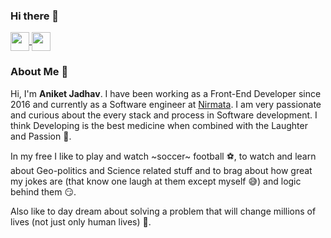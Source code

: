 ### Hi there 👋

<p align="left">
  <a href="mailto:aaniket20@gmail.com" target="blank">
    <img align="center" width="30" src="https://cdn.cdnlogo.com/logos/g/24/gmail-icon.svg">
  </a>
  <a href="https://www.linkedin.com/in/aniket-jadhav-45926b122/" target="blank">
    <img align="center" src="https://github.com/mishmanners/MishManners/blob/master/socials/transparent-Linkedin-logo-icon.png" alt="" width="30" />
  </a>
</p>

### About Me 🚀
Hi, I'm <b>Aniket Jadhav</b>. I have been working as a Front-End Developer since 2016 and currently as a Software engineer at [Nirmata](https://nirmata.com/). I am very passionate and curious about the every stack and process in Software development. I think Developing is the best medicine when combined with the Laughter and Passion 💙.

In my free I like to play and watch ~soccer~ football ⚽, to watch and learn about Geo-politics and Science related stuff and to brag about how great my jokes are  (that know one laugh at them except myself 😅) and logic behind them 😏.

Also like to day dream about solving a problem that will change millions of lives (not just only human lives) 👼.


<!--
**keep-calm-and-develop/keep-calm-and-develop** is a ✨ _special_ ✨ repository because its `README.md` (this file) appears on your GitHub profile.

Here are some ideas to get you started:

- 🔭 I’m currently working on ...
- 🌱 I’m currently learning ...
- 👯 I’m looking to collaborate on ...
- 🤔 I’m looking for help with ...
- 💬 Ask me about ...
- 📫 How to reach me: ...
- 😄 Pronouns: ...
- ⚡ Fun fact: ...
-->
